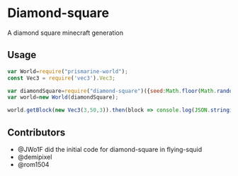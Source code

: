 # Diamond-square
A diamond square minecraft generation

## Usage

```js
var World=require("prismarine-world");
const Vec3 = require('vec3').Vec3;

var diamondSquare=require("diamond-square")({seed:Math.floor(Math.random()*Math.pow(2, 31))});
var world=new World(diamondSquare);

world.getBlock(new Vec3(3,50,3)).then(block => console.log(JSON.stringify(block,null,2)));
```

## Contributors

* @JWo1F did the initial code for diamond-square in flying-squid
* @demipixel
* @rom1504
